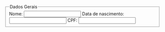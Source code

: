 <!DOCTYPE html>
<html>
    <head>
        <meta charset="UTF-8">
        <title>Formulário</title>
    </head>
        <body>
            <form action="/pagina-processa-dados-do-form" method="post">
                <fieldset>
                    <legend> Dados Gerais </legend>
                    <label for="nome">Nome:</label>
                    <input type="text" minlength="3" id="nome"/>
                    <label for="data_de_nascimento"> Data de nascimento: </label>
                    <input type="text" id="data_de_nascimento"/>
                    <label for="CPF"> CPF: </label>
                    <input type="text" minlength="11" id="cpf"/>
                </fieldset>
            </form>
        </body>
</html>
